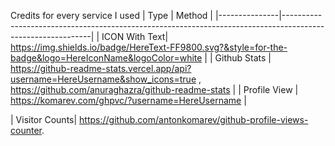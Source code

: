 <!--

For ICON With Text
    https://img.shields.io/badge/HereText-FF9800.svg?&style=for-the-badge&logo=HereIconName&logoColor=white

For Github Stats
    https://github-readme-stats.vercel.app/api?username=HereUsername&show_icons=true

For Profile View
    https://komarev.com/ghpvc/?username=HereUsername

For Auto Generate
    https://rahuldkjain.github.io/gh-profile-readme-generator/

For County Flag ICON
    https://www.flaticon.com/

For ICON Idea
    https://simpleicons.org/

For Language Stats
    https://github-readme-stats.anuraghazra1.vercel.app/api/top-langs/?Username=HereUsername&layout=compact"

For Visitor Counts
    https://profile-counter.glitch.me/Username/count.svg

For Profile Trophy
    https://github-profile-trophy.vercel.app/?username=HereUsername&theme=flat&row=1

-->

Credits for every service I used
| Type | Method |
|---------------|------------------------------------------------------------------------------------------------------------|
| ICON With Text| https://img.shields.io/badge/HereText-FF9800.svg?&style=for-the-badge&logo=HereIconName&logoColor=white |
| Github Stats | https://github-readme-stats.vercel.app/api?username=HereUsername&show_icons=true , https://github.com/anuraghazra/github-readme-stats |
| Profile View | https://komarev.com/ghpvc/?username=HereUsername |
<!-- | Auto Generate | https://rahuldkjain.github.io/gh-profile-readme-generator/ | -->
| Visitor Counts| https://github.com/antonkomarev/github-profile-views-counter.
